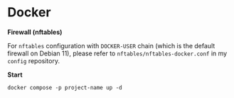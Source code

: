 # Docker

**Firewall (nftables)**

For `nftables` configuration with `DOCKER-USER` chain (which is the default firewall on Debian 11), please refer to `nftables/nftables-docker.conf` in my `config` repository.

**Start**

```
docker compose -p project-name up -d
```
